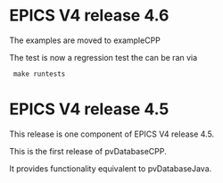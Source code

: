 
EPICS V4 release 4.6
====================

The examples are moved to exampleCPP

The test is now a regression test the can be ran via

     make runtests


EPICS V4 release 4.5
====================

This release is one component of EPICS V4 release 4.5.

This is the first release of pvDatabaseCPP.

It provides functionality equivalent to pvDatabaseJava.


